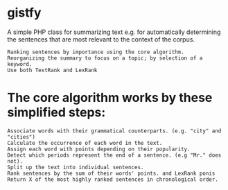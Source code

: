 gistfy
======

A simple PHP class for summarizing text e.g. for automatically determining the sentences that are most relevant to the context of the corpus.


    Ranking sentences by importance using the core algorithm.
    Reorganizing the summary to focus on a topic; by selection of a keyword.
    Use both TextRank and LexRank

The core algorithm works by these simplified steps:
===================================================
    Associate words with their grammatical counterparts. (e.g. "city" and "cities")
    Calculate the occurrence of each word in the text.
    Assign each word with points depending on their popularity.
    Detect which periods represent the end of a sentence. (e.g "Mr." does not).
    Split up the text into individual sentences.
    Rank sentences by the sum of their words' points. and LexRank ponis
    Return X of the most highly ranked sentences in chronological order.
